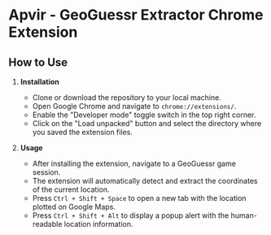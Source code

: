 # Apvir - GeoGuessr Extractor Chrome Extension

## How to Use

1. **Installation**
   - Clone or download the repository to your local machine.
   - Open Google Chrome and navigate to `chrome://extensions/`.
   - Enable the "Developer mode" toggle switch in the top right corner.
   - Click on the "Load unpacked" button and select the directory where you saved the extension files.

2. **Usage**
   - After installing the extension, navigate to a GeoGuessr game session.
   - The extension will automatically detect and extract the coordinates of the current location.
   - Press `Ctrl + Shift + Space` to open a new tab with the location plotted on Google Maps.
   - Press `Ctrl + Shift + Alt` to display a popup alert with the human-readable location information.
